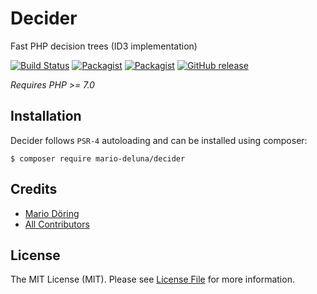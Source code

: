 # Decider

Fast PHP decision trees (ID3 implementation)

[![Build Status](https://travis-ci.org/mario-deluna/Decider.svg?branch=master)](https://travis-ci.org/mario-deluna/Decider)
[![Packagist](https://img.shields.io/packagist/dt/mario-deluna/Decider.svg)](https://packagist.org/packages/mario-deluna/decider)
[![Packagist](https://img.shields.io/packagist/l/mario-deluna/Decider.svg)](https://github.com/mario-deluna/Decider/blob/master/LICENSE)
[![GitHub release](https://img.shields.io/github/release/mario-deluna/Decider.svg)](https://github.com/mario-deluna/Decider/releases)

_Requires PHP >= 7.0_

## Installation

Decider follows `PSR-4` autoloading and can be installed using composer:

```
$ composer require mario-deluna/decider
```

## Credits

- [Mario Döring](https://github.com/mario-deluna)
- [All Contributors](https://github.com/mario-deluna/Decider/contributors)

## License

The MIT License (MIT). Please see [License File](https://github.com/mario-deluna/Decider/blob/master/LICENSE) for more information.
